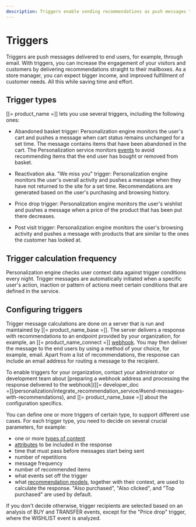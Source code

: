 ```yaml
---
description: Triggers enable sending recommendations as push messages to customers.
---
```


# Triggers

Triggers are push messages delivered to end users, for example, through email.
With triggers, you can increase the engagement of your visitors and customers by delivering recommendations straight to their mailboxes.
As a store manager, you can expect bigger income, and improved fulfillment of customer needs.
All this while saving time and effort.

## Trigger types

[[= product_name =]] lets you use several triggers, including the following ones:

- Abandoned basket trigger: Personalization engine monitors the user's cart and pushes a message when cart status remains unchanged for a set time.
The message contains items that have been abandoned in the cart.
The Personalization service monitors [events](event_types.md) to avoid recommending items that the end user has bought or removed from basket.

- Reactivation aka. "We miss you" trigger: Personalization engine monitors the user's overall activity and pushes a message when they have not returned to the site for a set time.
Recommendations are generated based on the user's purchasing and browsing history.

- Price drop trigger: Personalization engine monitors the user's wishlist and pushes a message when a price of the product that has been put there decreases.

- Post visit trigger: Personalization engine monitors the user's browsing activity and pushes a message with products that are similar to the ones the customer has looked at.

## Trigger calculation frequency

Personalization engine checks user context data against trigger conditions every night.
Trigger messages are automatically initiated when a specific user's action, inaction or pattern of actions meet certain conditions that are defined in the service.

## Configuring triggers

Trigger message calculations are done on a server that is run and maintained by [[= product_name_base =]].
The server delivers a response with recommendations to an endpoint provided by your organization, for example, an [[= product_name_connect =]] [webhook](https://doc.ibexa.co/projects/connect/en/latest/tools/webhooks/).
You may then deliver the message to the end users by using a method of your choice, for example, email.
Apart from a list of recommendations, the response can include an email address for routing a message to the recipient.

To enable triggers for your organization, contact your administrator or development team about [preparing a webhook address and processing the response delivered to the webhook]([[= developer_doc =]]/personalization/integrate_recommendation_service/#send-messages-with-recommendations), and [[= product_name_base =]] about the configuration specifics.

You can define one or more triggers of certain type, to support different use cases.
For each trigger type, you need to decide on several crucial parameters, for example:

- one or more [types of content](content_types.md)
- [attributes](recommendation_models.md/#nominal-attributes) to be included in the response
- time that must pass before messages start being sent
- number of repetitions
- message frequency
- number of recommended items
- what events set off the trigger
- what [recommendation models](recommendation_models.md), together with their context, are used to calculate the response.
"Also purchased", "Also clicked", and "Top purchased" are used by default.

If you don't decide otherwise, trigger recipients are selected based on an analysis of BUY and TRANSFER events, except for the "Price drop" trigger, where the WISHLIST event is analyzed.

